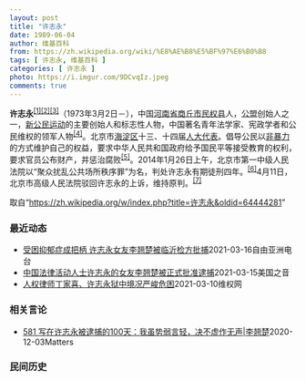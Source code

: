 ```yaml
---
layout: post
title: "许志永"
date: 1989-06-04
author: 维基百科
from: https://zh.wikipedia.org/wiki/%E8%AE%B8%E5%BF%97%E6%B0%B8
tags: [ 许志永, 维基百科 ]
categories: [ 许志永 ]
photo: https://i.imgur.com/9DCvqIz.jpeg
comments: true
---
```

<div class="mw-parser-output">
<p><b>许志永</b><sup id="cite_ref-1" class="reference"><a href="#cite_note-1">[1]</a></sup><sup id="cite_ref-2" class="reference"><a href="#cite_note-2">[2]</a></sup><sup id="cite_ref-3" class="reference"><a href="#cite_note-3">[3]</a></sup>（1973年3月2日<span class="useeditintro" title="Template:BLP editintro">－</span>），中国<a href="/wiki/%E6%B2%B3%E5%8D%97%E7%9C%81" title="河南省">河南省</a><a href="/wiki/%E5%95%86%E4%B8%98%E5%B8%82" title="商丘市">商丘市</a><a href="/wiki/%E6%B0%91%E6%9D%83%E5%8E%BF" title="民权县">民权县</a>人，<a href="/wiki/%E5%85%AC%E7%9B%9F" title="公盟">公盟</a>创始人之一，<a href="/wiki/%E6%96%B0%E5%85%AC%E6%B0%91%E8%BF%90%E5%8A%A8" title="新公民运动">新公民运动</a>的主要创始人和标志性人物，中国著名青年法学家、宪政学者和公民维权的领军人物<sup id="cite_ref-VOA0806_4-0" class="reference"><a href="#cite_note-VOA0806-4">[4]</a></sup>。北京市<a href="/wiki/%E6%B5%B7%E6%B7%80%E5%8C%BA" title="海淀区">海淀区</a>十三、十四届<a href="/wiki/%E4%BA%BA%E5%A4%A7%E4%BB%A3%E8%A1%A8" class="mw-redirect" title="人大代表">人大代表</a>。倡导公民以<a href="/wiki/%E9%9D%9E%E6%9A%B4%E5%8A%9B" title="非暴力">非暴力</a>的方式维护自己的权益，要求中华人民共和国政府给予国民平等接受教育的权利，要求官员公布财产，并惩治腐败<sup id="cite_ref-5" class="reference"><a href="#cite_note-5">[5]</a></sup>。2014年1月26日上午，北京市第一中级人民法院以“聚众扰乱公共场所秩序罪”为名，判处许志永有期徒刑四年。<sup id="cite_ref-bpx_6-0" class="reference"><a href="#cite_note-bpx-6">[6]</a></sup>4月11日，北京市高级人民法院驳回许志永的上诉，维持原判。<sup id="cite_ref-app_7-0" class="reference"><a href="#cite_note-app-7">[7]</a></sup>
</p>
</div><noscript><img src="//zh.wikipedia.org/wiki/Special:CentralAutoLogin/start?type=1x1" alt="" title="" width="1" height="1" style="border: none; position: absolute;"></noscript>
<div class="printfooter">取自“<a dir="ltr" href="https://zh.wikipedia.org/w/index.php?title=许志永&amp;oldid=64444281">https://zh.wikipedia.org/w/index.php?title=许志永&amp;oldid=64444281</a>”</div><div id="recent-news"><h3>最近动态</h3><ul><li><a href="https://nodebe4.github.io/waimei/2021-03-16/%E5%8F%97%E5%9B%B0%E6%8A%91%E9%83%81%E7%97%87%E6%88%90%E6%8A%8A%E6%9F%84-%E8%AE%B8%E5%BF%97%E6%B0%B8%E5%A5%B3%E5%8F%8B%E6%9D%8E%E7%BF%98%E6%A5%9A%E8%A2%AB%E4%B8%B4%E6%B2%82%E6%A3%80%E6%96%B9%E6%89%B9%E6%8D%95" title="受困抑郁症成把柄 许志永女友李翘楚被临沂检方批捕—— 中国“新公民运动”发起人许志永的女友，同样投入公民运动的李翘楚被公安从北京带到山东超过一个月后，被当局正式批捕。外界担心，当局为了防范“厦门...">受困抑郁症成把柄  许志永女友李翘楚被临沂检方批捕</a><time>2021-03-16</time><a class="tag">自由亚洲电台</a></li>
<li><a href="https://nodebe4.github.io/waimei/2021-03-15/%E4%B8%AD%E5%9B%BD%E6%B3%95%E5%BE%8B%E6%B4%BB%E5%8A%A8%E4%BA%BA%E5%A3%AB%E8%AE%B8%E5%BF%97%E6%B0%B8%E7%9A%84%E5%A5%B3%E5%8F%8B%E6%9D%8E%E7%BF%98%E6%A5%9A%E8%A2%AB%E6%AD%A3%E5%BC%8F%E6%89%B9%E5%87%86%E9%80%AE%E6%8D%95" title="中国法律活动人士许志永的女友李翘楚被正式批准逮捕—— Mon, 15 Mar 2021 21:51:55 GMT 李翘楚和许志永（罗胜春推特账户提供） 据维权网信息中心发布的消息，知名的中国法律...">中国法律活动人士许志永的女友李翘楚被正式批准逮捕</a><time>2021-03-15</time><a class="tag">美国之音</a></li>
<li><a href="https://nodebe4.github.io/waimei/2021-03-10/%E4%BA%BA%E6%9D%83%E5%BE%8B%E5%B8%88%E4%B8%81%E5%AE%B6%E5%96%9C-%E8%AE%B8%E5%BF%97%E6%B0%B8%E7%8B%B1%E4%B8%AD%E5%A2%83%E5%86%B5%E4%B8%A5%E5%B3%BB%E5%8D%B1%E5%9B%B0" title="人权律师丁家喜、许志永狱中境况严峻危困—— （维权网信息中心报道）2021年3月10日，本网获悉：人权律师丁家喜、许志永狱中境况严峻危困。 据丁家喜代理律师彭剑律师会见后通报：“丁家喜说在努力利...">人权律师丁家喜、许志永狱中境况严峻危困</a><time>2021-03-10</time><a class="tag">维权网</a></li>
</ul></div><div id="open-opinion"><h3>相关言论</h3><ul><li><a href="https://nodebe4.github.io/opinion/2020-12-03/581-%E5%86%99%E5%9C%A8%E8%AE%B8%E5%BF%97%E6%B0%B8%E8%A2%AB%E9%80%AE%E6%8D%95%E7%9A%84100%E5%A4%A9-%E6%88%91%E8%99%BD%E5%8A%BF%E5%BC%B1%E8%A8%80%E8%BD%BB-%E5%86%B3%E4%B8%8D%E8%99%9A%E4%BD%9C%E6%97%A0%E5%A3%B0-%E6%9D%8E%E7%BF%98%E6%A5%9A/" title="野兽爱智慧">581 写在许志永被逮捕的100天：我虽势弱言轻，决不虚作无声|李翘楚</a><time>2020-12-03</time><a class="tag">Matters</a></li>
</ul></div><div id="mjls-record"><h3>民间历史</h3><ul></ul></div>